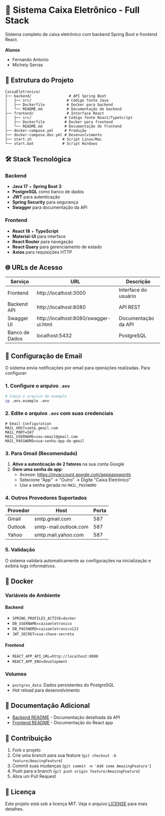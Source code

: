# 🏦 Sistema Caixa Eletrônico - Full Stack

Sistema completo de caixa eletrônico com backend Spring Boot e frontend React.<br><br>
**Alunos**
- Fernando Antonio
- Michely Serras

## 📁 Estrutura do Projeto

```
CaixaEletronico/
├── backend/                 # API Spring Boot
│   ├── src/                # Código fonte Java
│   ├── Dockerfile          # Docker para backend
│   └── README.md           # Documentação do backend
├── frontend/               # Interface React
│   ├── src/               # Código fonte React/TypeScript
│   ├── Dockerfile         # Docker para frontend
│   └── README.md          # Documentação do frontend
├── docker-compose.yml     # Produção
├── docker-compose.dev.yml # Desenvolvimento
├── start.sh              # Script Linux/Mac
└── start.bat             # Script Windows
```

## 🛠️ Stack Tecnológica

### Backend
- **Java 17** + **Spring Boot 3**
- **PostgreSQL** como banco de dados
- **JWT** para autenticação
- **Spring Security** para segurança
- **Swagger** para documentação da API

### Frontend
- **React 18** + **TypeScript**
- **Material-UI** para interface
- **React Router** para navegação
- **React Query** para gerenciamento de estado
- **Axios** para requisições HTTP
  
## 🌐 URLs de Acesso

| Serviço | URL | Descrição |
|---------|-----|-----------|
| Frontend | http://localhost:3000 | Interface do usuário |
| Backend API | http://localhost:8080 | API REST |
| Swagger UI | http://localhost:8080/swagger-ui.html | Documentação da API |
| Banco de Dados | localhost:5432 | PostgreSQL |

## 📧 Configuração de Email

O sistema envia notificações por email para operações realizadas. Para configurar:

### 1. Configure o arquivo `.env`

```bash
# Copie o arquivo de exemplo
cp .env.example .env
```

### 2. Edite o arquivo `.env` com suas credenciais

```env
# Email Configuration
MAIL_HOST=smtp.gmail.com
MAIL_PORT=587
MAIL_USERNAME=seu-email@gmail.com
MAIL_PASSWORD=sua-senha-app-do-gmail
```

### 3. Para Gmail (Recomendado)

1. **Ative a autenticação de 2 fatores** na sua conta Google
2. **Gere uma senha de app**:
   - Acesse: https://myaccount.google.com/apppasswords
   - Selecione "App" → "Outro" → Digite "Caixa Eletrônico"
   - Use a senha gerada no `MAIL_PASSWORD`

### 4. Outros Provedores Suportados

| Provedor | Host | Porta |
|----------|------|-------|
| Gmail | smtp.gmail.com | 587 |
| Outlook | smtp-mail.outlook.com | 587 |
| Yahoo | smtp.mail.yahoo.com | 587 |

### 5. Validação

O sistema validará automaticamente as configurações na inicialização e exibirá logs informativos.

## 🐳 Docker

### Variáveis de Ambiente

#### Backend
- `SPRING_PROFILES_ACTIVE=docker`
- `DB_USERNAME=caixaeletronico`
- `DB_PASSWORD=caixaeletronico123`
- `JWT_SECRET=sua-chave-secreta`

#### Frontend
- `REACT_APP_API_URL=http://localhost:8080`
- `REACT_APP_ENV=development`

### Volumes
- `postgres_data`: Dados persistentes do PostgreSQL
- Hot reload para desenvolvimento

## 📖 Documentação Adicional

- [Backend README](./backend/README.md) - Documentação detalhada da API
- [Frontend README](./frontend/README.md) - Documentação do React app

## 🤝 Contribuição

1. Fork o projeto
2. Crie uma branch para sua feature (`git checkout -b feature/AmazingFeature`)
3. Commit suas mudanças (`git commit -m 'Add some AmazingFeature'`)
4. Push para a branch (`git push origin feature/AmazingFeature`)
5. Abra um Pull Request

## 📄 Licença

Este projeto está sob a licença MIT. Veja o arquivo [LICENSE](LICENSE) para mais detalhes.
